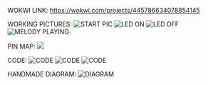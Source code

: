 WOKWI LINK:
https://wokwi.com/projects/445786634078854145

WORKING PICTURES:
![START PIC](PICS_VIDEO/Working_Pic.jpg)
![LED ON](PICS_VIDEO/Working_Pic_2.jpg)
![LED OFF](PICS_VIDEO/Working_Pic_3.jpg)
![MELODY PLAYING](PICS_VIDEO/Working_Pic_4.jpg)

PIN MAP:
![](<PICS_VIDEO/PIN MAP.jpg>)

CODE:
![CODE](PICS_VIDEO/CODE_1.jpg)
![CODE](PICS_VIDEO/CODE_2.jpg)
![CODE](PICS_VIDEO/CODE_3.jpg)

HANDMADE DIAGRAM:
![DIAGRAM](<PICS_VIDEO/CIRCUIT DIAGRAM.jpg>)
